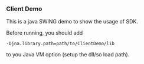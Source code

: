 ### Client Demo

This is a java SWING demo to show the usage of SDK.

Before running, you should add

    -Djna.library.path=path/to/ClientDemo/lib

to you Java VM option (setup the dll/so load path).